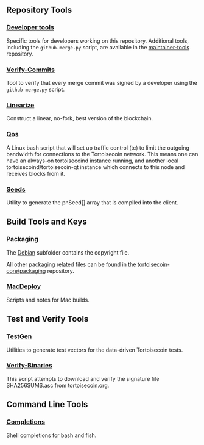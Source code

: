 Repository Tools
---------------------

### [Developer tools](/contrib/devtools) ###
Specific tools for developers working on this repository.
Additional tools, including the `github-merge.py` script, are available in the [maintainer-tools](https://github.com/tortoisecoin-core/tortoisecoin-maintainer-tools) repository.

### [Verify-Commits](/contrib/verify-commits) ###
Tool to verify that every merge commit was signed by a developer using the `github-merge.py` script.

### [Linearize](/contrib/linearize) ###
Construct a linear, no-fork, best version of the blockchain.

### [Qos](/contrib/qos) ###

A Linux bash script that will set up traffic control (tc) to limit the outgoing bandwidth for connections to the Tortoisecoin network. This means one can have an always-on tortoisecoind instance running, and another local tortoisecoind/tortoisecoin-qt instance which connects to this node and receives blocks from it.

### [Seeds](/contrib/seeds) ###
Utility to generate the pnSeed[] array that is compiled into the client.

Build Tools and Keys
---------------------

### Packaging ###
The [Debian](/contrib/debian) subfolder contains the copyright file.

All other packaging related files can be found in the [tortoisecoin-core/packaging](https://github.com/tortoisecoin-core/packaging) repository.

### [MacDeploy](/contrib/macdeploy) ###
Scripts and notes for Mac builds.

Test and Verify Tools
---------------------

### [TestGen](/contrib/testgen) ###
Utilities to generate test vectors for the data-driven Tortoisecoin tests.

### [Verify-Binaries](/contrib/verify-binaries) ###
This script attempts to download and verify the signature file SHA256SUMS.asc from tortoisecoin.org.

Command Line Tools
---------------------

### [Completions](/contrib/completions) ###
Shell completions for bash and fish.

